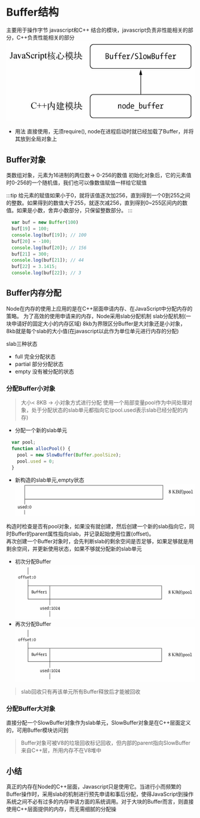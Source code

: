 # Buffer结构
主要用于操作字节
javascript和C++ 结合的模块，javascript负责非性能相关的部分，C++负责性能相关的部分
![avatar](./structure.jpeg)
- 用法
  直接使用，无须require(), node在进程启动时就已经加载了Buffer，并将其放到全局对象上
## Buffer对象
  类数组对象，元素为16进制的两位数-> 0-256的数值
  初始化对象后，它的元素值时0-256的一个随机值，我们也可以像数值赋值一样给它赋值

:::tip 
  给元素的赋值如果小于0，就将该值逐次加256，直到得到一个0到255之间的整数。如果得到的数值大于255，就逐次减256，直到得到0~255区间内的数值。如果是小数，舍弃小数部分，只保留整数部分。
:::
  ```javascript
    var buf = new Buffer(100)
    buf[19] = 100;
    console.log(buf[19]); // 100
    buf[20] = -100;
    console.log(buf[20]); // 156
    buf[21] = 300;
    console.log(buf[21]); // 44
    buf[22] = 3.1415;
    console.log(buf[22]); // 3
  ```

## Buffer内存分配
Node在内存的使用上应用的是在C++层面申请内存、在JavaScript中分配内存的策略。
为了高效的使用申请来的内存，Node采用slab分配机制
slab分配机制(一块申请好的固定大小的内存区域)
8kb为界限区分Buffer是大对象还是小对象，8kb就是每个slab的大小值(在javascript以此作为单位单元进行内存的分配)

slab三种状态
- full 完全分配状态
- partial 部分分配状态
- empty 没有被分配的状态

### 分配Buffer小对象
>大小< 8KB -> 小对象方式进行分配
>使用一个局部变量pool作为中间处理对象，处于分配状态的slab单元都指向它(pool.used表示slab已经分配的内存)

- 分配一个新的slab单元
```javascript
  var pool;
  function allocPool() {
    pool = new SlowBuffer(Buffer.poolSize);
    pool.used = 0;
  }
```
- 新构造的slab单元,empty状态
![avatar](./small_buffer.jpeg)

构造时检查是否有pool对象，如果没有就创建，然后创建一个新的slab指向它，同时Buffer的parent属性指向slab，并记录起始使用位置(offset)。<br/>
再次创建一个Buffer对象时，会先判断slab的剩余空间是否足够，如果足够就是用剩余空间，并更新使用状态，如果不够就分配新的slab单元
- 初次分配Buffer
![avatar](./status1.jpeg)
- 再次分配Buffer
![avatar](./status1.jpeg)

>slab回收只有再该单元所有Buffer释放后才能被回收


### 分配Buffer大对象
直接分配一个SlowBuffer对象作为slab单元，SlowBuffer对象是在C++层面定义的，可用Buffer模块访问到
> Buffer对象可被V8的垃圾回收标记回收，但内部的parent指向SlowBuffer来自C++层，所用内存不在V8堆中

## 小结
真正的内存在Node的C++层面，Javascript只是使用它。当进行小而频繁的Buffer操作时，采用slab的机制进行预先申请和事后分配，使得JavaScript到操作系统之间不必有过多的内存申请方面的系统调用。对于大块的Buffer而言，则直接使用C++层面提供的内存，而无需细腻的分配操


